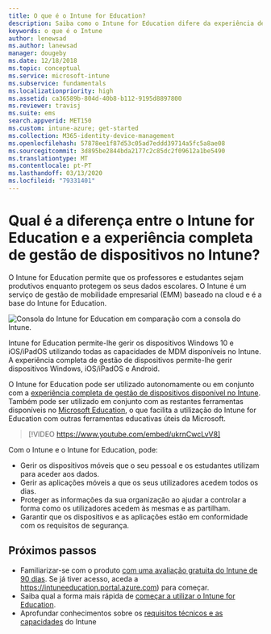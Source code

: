 ```yaml
---
title: O que é o Intune for Education?
description: Saiba como o Intune for Education difere da experiência de gestão completa do Intune.
keywords: o que é o Intune
author: lenewsad
ms.author: lanewsad
manager: dougeby
ms.date: 12/18/2018
ms.topic: conceptual
ms.service: microsoft-intune
ms.subservice: fundamentals
ms.localizationpriority: high
ms.assetid: ca36589b-804d-40b8-b112-9195d8897800
ms.reviewer: travisj
ms.suite: ems
search.appverid: MET150
ms.custom: intune-azure; get-started
ms.collection: M365-identity-device-management
ms.openlocfilehash: 57878ee1f87d53c05ad7eddd39714a5fc5a8ae08
ms.sourcegitcommit: 3d895be2844bda2177c2c85dc2f09612a1be5490
ms.translationtype: MT
ms.contentlocale: pt-PT
ms.lasthandoff: 03/13/2020
ms.locfileid: "79331401"
---
```

# <a name="how-is-intune-for-education-different-from-the-full-device-management-experience-in-intune"></a>Qual é a diferença entre o Intune for Education e a experiência completa de gestão de dispositivos no Intune?

O Intune for Education permite que os professores e estudantes sejam produtivos enquanto protegem os seus dados escolares. O Intune é um serviço de gestão de mobilidade empresarial (EMM) baseado na cloud e é a base do Intune for Education.

![Consola do Intune for Education em comparação com a consola do Intune.](./media/introduction-intune-education/intune-azure-vs-intuneEDU.png)

Intune for Education permite-lhe gerir os dispositivos Windows 10 e iOS/iPadOS utilizando todas as capacidades de MDM disponíveis no Intune. A experiência completa de gestão de dispositivos permite-lhe gerir dispositivos Windows, iOS/iPadOS e Android.  

O Intune for Education pode ser utilizado autonomamente ou em conjunto com a [experiência completa de gestão de dispositivos disponível no Intune](what-is-intune.md). Também pode ser utilizado em conjunto com as restantes ferramentas disponíveis no [Microsoft Education](https://microsoft.com/education), o que facilita a utilização do Intune for Education com outras ferramentas educativas úteis da Microsoft.  

> [!VIDEO https://www.youtube.com/embed/ukrnCwcLvV8]

Com o Intune e o Intune for Education, pode:
* Gerir os dispositivos móveis que o seu pessoal e os estudantes utilizam para aceder aos dados.
* Gerir as aplicações móveis a que os seus utilizadores acedem todos os dias.
* Proteger as informações da sua organização ao ajudar a controlar a forma como os utilizadores acedem às mesmas e as partilham.
* Garantir que os dispositivos e as aplicações estão em conformidade com os requisitos de segurança.

## <a name="next-steps"></a>Próximos passos
* Familiarizar-se com o produto [com uma avaliação gratuita do Intune de 90 dias](https://signup.microsoft.com/Signup?OfferId=5eec053c-cc40-4cd5-a06a-ea8d75cf2686&ali=1). Se já tiver acesso, aceda a https://intuneeducation.portal.azure.com) para começar.
* Saiba qual a forma mais rápida de [começar a utilizar o Intune for Education](/intune-education/what-is-express-configuration).
* Aprofundar conhecimentos sobre os [requisitos técnicos e as capacidades](/intune/supported-devices-browsers) do Intune
